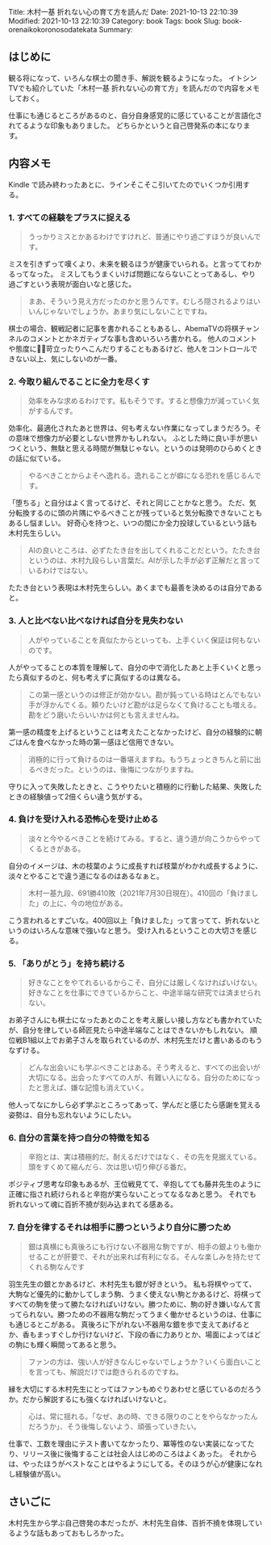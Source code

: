 Title: 木村一基 折れない心の育て方を読んだ
Date: 2021-10-13 22:10:39
Modified: 2021-10-13 22:10:39
Category: book
Tags: book
Slug: book-orenaikokoronosodatekata
Summary: 

## はじめに

観る将になって、いろんな棋士の聞き手、解説を観るようになった。
イトシンTVでも紹介していた「木村一基 折れない心の育て方」を読んだので内容をメモしておく。

仕事にも通じるところがあるのと、自分自身感覚的に感じていることが言語化されてるような印象もありました。
どちらかというと自己啓発系の本になります。

## 内容メモ

Kindle で読み終わったあとに、ラインそこそこ引いてたのでいくつか引用する。

### 1. すべての経験をプラスに捉える

> うっかりミスとかあるわけですけれど、普通にやり過ごすほうが良いんです。

ミスを引きずって嘆くより、未来を観るほうが健康でいられる。と言っててわかるってなった。
ミスしてもうまくいけば問題にならないことってあるし、やり過ごすという表現が面白いなと感じた。


> まあ、そういう見え方だったのかと思うんです。むしろ隠されるよりはいいんじゃないでしょうか。あまり気にしないことですね。

棋士の場合、観戦記者に記事を書かれることもあるし、AbemaTVの将棋チャンネルのコメントとかネガティブな事も含めいろいろ書かれる。
他人のコメントや態度に苛立ったりへこんだりすることもあるけど、他人をコントロールできない以上、気にしないのが一番。


### 2. 今取り組んでることに全力を尽くす

> 効率をみな求めるわけです。私もそうです。すると想像力が減っていく気がするんです。

効率化、最適化されたあと世界は、何も考えない作業になってしまうだろう。その意味で想像力が必要としない世界かもしれない。
ふとした時に良い手が思いつくという、無駄と思える時間が無駄じゃない。というのは発明のひらめくときの話に似ている。

> やるべきことからよそへ逸れる。逸れることが癖になる恐れを感じるんです。

「堕ちる」と自分はよく言ってるけど、それと同じことかなと思う。
ただ、気分転換するのに頭の片隅にやるべきことが残っていると気分転換できないこともあるし悩ましい。
好奇心を持つと、いつの間にか全力投球しているという話も木村先生らしい。

> AIの良いところは、必ずたたき台を出してくれることだという。たたき台というのは、木村九段らしい言葉だ。AIが示した手が必ず正解だと言っているわけではない。

たたき台という表現は木村先生らしい。あくまでも最善を決めるのは自分であると。


### 3. 人と比べない比べなければ自分を見失わない

> 人がやっていることを真似たからといっても、上手くいく保証は何もないのです。

人がやってることの本質を理解して、自分の中で消化したあと上手くいくと思ったら真似するのと、何も考えずに真似するのは異なる。


> この第一感というのは修正が効かない。勘が鈍っている時はとんでもない手が浮かんでくる。頼りたいけど勘がは足らなくて負けることも増える。勘をどう磨いたらいいかは何とも言えませんね。

第一感の精度を上げるということは考えたことなかったけど、自分の経験的に朝ごはんを食べなかった時の第一感ほど信用できない。


> 消極的に行って負けるのは一番堪えますね。もうちょっときちんと前に出るべきだった。というのは、後悔につながりますね。

守りに入って失敗したときと、こうやりたいと積極的に行動した結果、失敗したときの経験値って2倍くらい違う気がする。


### 4. 負けを受け入れる恐怖心を受け止める

> 淡々と今やるべきことを続けてみる。すると、違う道が向こうからやってくるときがある。

自分のイメージは、木の枝葉のように成長すれば枝葉がわかれ成長するように、淡々とやることで違う道になるのはあるなぁと。

> 木村一基九段、691勝410敗（2021年7月30日現在）。410回の「負けました」の上に、今の地位がある。

こう言われるとすごいな。400回以上「負けました」って言ってて、折れないというのはいろんな意味で強いなと思う。
受け入れるということの大切さを感じる。

### 5. 「ありがとう」を持ち続ける

> 好きなことをやてれるいるからこそ、自分には厳しくなければいけない。好きなことを仕事にできているからこと、中途半端な研究では済ませられない。

お弟子さんにも棋士になったあとのことを考え厳しい接し方なども書かれていたが、自分を律している師匠見たら中途半端なことはできないかもしれない。
順位戦B1組以上でお弟子さんを取られているのが、木村先生だけと書いあるのもうなずける。


> どんな出会いにも学ぶべきことはある。そう考えると、すべての出会いが大切になる。出会ったすべての人が、有難い人になる。自分のためになったと思えば、嫌な記憶も消えていく。

他人ってなにかしら必ず学ぶところってあって、学んだと感じたら感謝を覚える姿勢は、自分も忘れないようにしたい。


### 6. 自分の言葉を持つ自分の特徴を知る


> 辛抱とは、実は積極的だ。耐えるだけではなく、その先を見据えている。頭をすくめて縮んだら、次は思い切り伸びる番だ。

ポジティブ思考な印象もあるが、王位戦見てて、辛抱してても藤井先生のように正確に指され続けられると辛抱が実らないことってなるなあと思う。
それでも折れないって魂に百折不撓が刻み込まれてる感ある。


### 7. 自分を律するそれは相手に勝つというより自分に勝つため

> 銀は真横にも真後ろにも行けない不器用な駒ですが、相手の銀よりも働かせることが肝要で、それが出来れば有利になる。そんな楽しみを持たせてくれる駒なんです

羽生先生の銀とかあるけど、木村先生も銀が好きという。
私も将棋やってて、大駒など優先的に動かしてしまう駒、うまく使えない駒とかあるけど、将棋ってすべての駒を使って勝たなければいけない。勝つために、駒の好き嫌いなんて言ってられない。勝つための不器用な駒だってうまく働かせるというのは、仕事にも通じるとこがある。
真後ろに下がれない不器用な銀を歩で支えてあげるとか、香もまっすぐしか行けないけど、下段の香に力ありとか、場面によってはどの駒にも輝く瞬間ってあると思う。


> ファンの方は、強い人が好きなんじゃないでしょうか？いくら面白いことを言っても、解説だけでは飽きられるのですね。

縁を大切にする木村先生にとってはファンもめぐりあわせと感じているのだろうか。だから解説するにも強くなければいけないと。


> 心は、常に揺れる。「なぜ、あの時、できる限りのことをやらなかったんだろうか」、そう後悔しないよう、頑張っていきたい。

<!-- 怠惰な私は夏休みの宿題はいつも後悔してて、それは何歳になっても思い出される。 -->
仕事で、工数を理由にテスト書いてなかったり、冪等性のない実装になってたり、リリース後に後悔することは社会人はじめのころはよくあった。
それからは、やったほうがベストなことはやるようにしてる。そのほうが心が健康になれし経験値が高い。


## さいごに

木村先生から学ぶ自己啓発の本だったが、木村先生自体、百折不撓を体現しているような話もあっておもしろかった。
